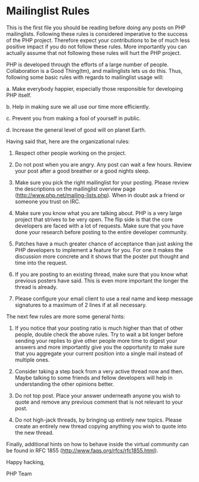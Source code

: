 Mailinglist Rules
=================

This is the first file you should be reading before doing any posts on PHP
mailinglists. Following these rules is considered imperative to the success of
the PHP project. Therefore expect your contributions to be of much less positive
impact if you do not follow these rules. More importantly you can actually
assume that not following these rules will hurt the PHP project.

PHP is developed through the efforts of a large number of people.
Collaboration is a Good Thing(tm), and mailinglists lets us do this. Thus,
following some basic rules with regards to mailinglist usage will:

   a. Make everybody happier, especially those responsible for developing PHP
      itself.

   b. Help in making sure we all use our time more efficiently.

   c. Prevent you from making a fool of yourself in public.

   d. Increase the general level of good will on planet Earth.


Having said that, here are the organizational rules:

   1. Respect other people working on the project.

   2. Do not post when you are angry. Any post can wait a few hours. Review
      your post after a good breather or a good nights sleep.

   3. Make sure you pick the right mailinglist for your posting. Please review
      the descriptions on the mailinglist overview page
      (http://www.php.net/mailing-lists.php). When in doubt ask a friend or
      someone you trust on IRC.

   4. Make sure you know what you are talking about. PHP is a very large project
      that strives to be very open. The flip side is that the core developers
      are faced with a lot of requests. Make sure that you have done your
      research before posting to the entire developer community.

   5. Patches have a much greater chance of acceptance than just asking the
      PHP developers to implement a feature for you. For one it makes the
      discussion more concrete and it shows that the poster put thought and time
      into the request.

   6. If you are posting to an existing thread, make sure that you know what
      previous posters have said. This is even more important the longer the
      thread is already.

   7. Please configure your email client to use a real name and keep message
      signatures to a maximum of 2 lines if at all necessary.

The next few rules are more some general hints:

   1. If you notice that your posting ratio is much higher than that of other
      people, double check the above rules. Try to wait a bit longer before
      sending your replies to give other people more time to digest your answers
      and more importantly give you the opportunity to make sure that you
      aggregate your current position into a single mail instead of multiple
      ones.

   2. Consider taking a step back from a very active thread now and then. Maybe
      talking to some friends and fellow developers will help in understanding
      the other opinions better.

   3. Do not top post. Place your answer underneath anyone you wish to quote
      and remove any previous comment that is not relevant to your post.

   4. Do not high-jack threads, by bringing up entirely new topics. Please
      create an entirely new thread copying anything you wish to quote into the
      new thread.

Finally, additional hints on how to behave inside the virtual community can be
found in RFC 1855 (http://www.faqs.org/rfcs/rfc1855.html).

Happy hacking,

PHP Team

